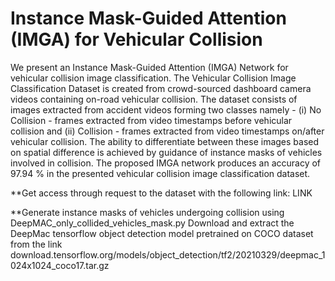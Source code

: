 # Instance Mask-Guided Attention (IMGA) for Vehicular Collision

We present an Instance Mask-Guided Attention (IMGA) Network for vehicular collision image classification. The Vehicular Collision Image Classification Dataset is created from crowd-sourced dashboard camera videos containing on-road vehicular collision. The dataset consists of images extracted from accident videos forming two classes namely - (i) No Collision - frames extracted from video timestamps before vehicular collision and (ii) Collision - frames extracted from video timestamps on/after vehicular collision. The ability to differentiate between these images based on spatial difference is achieved by guidance of instance masks of vehicles involved in collision. The proposed IMGA network produces an accuracy of 97.94 % in the presented vehicular collision image classification dataset.

**Get access through request to the dataset with the following link:
LINK

**Generate instance masks of vehicles undergoing collision using DeepMAC_only_collided_vehicles_mask.py
Download and extract the DeepMac tensorflow object detection model pretrained on COCO dataset from the link 
download.tensorflow.org/models/object_detection/tf2/20210329/deepmac_1024x1024_coco17.tar.gz


